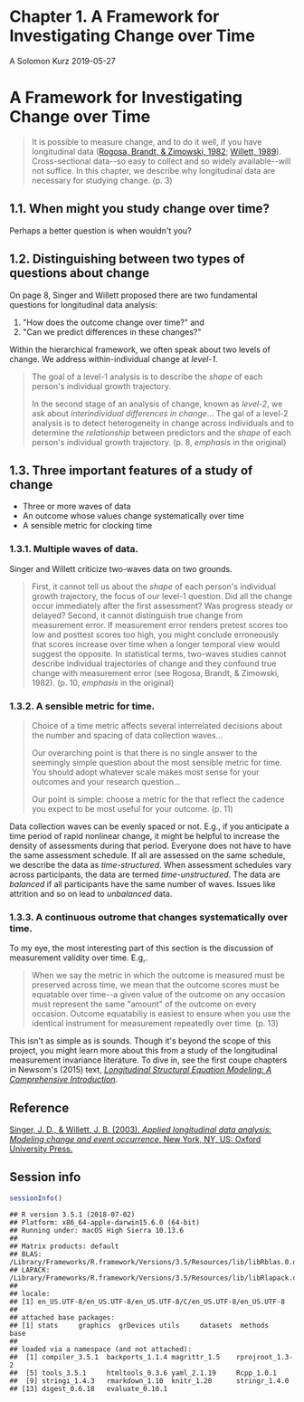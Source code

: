Chapter 1. A Framework for Investigating Change over Time
================
A Solomon Kurz
2019-05-27

A Framework for Investigating Change over Time
==============================================

> It is possible to measure change, and to do it well, if you have longitudinal data ([Rogosa, Brandt, & Zimowski, 1982](https://www.researchgate.net/publication/232478172_A_Growth_Curve_Approach_to_the_Measurement_of_Change); [Willett, 1989](https://journals.sagepub.com/doi/pdf/10.1177/001316448904900309?casa_token=WvtBn5saBD0AAAAA:LIkgb_cU4Ou_pJrUTG9Z3cEVdXCJhxCIo6UYuTCs7uwcM2_haiBZPb9yOxtb4yEXKxJXHPZJOF4ilA)). Cross-sectional data--so easy to collect and so widely available--will not suffice. In this chapter, we describe why longitudinal data are necessary for studying change. (p. 3)

1.1. When might you study change over time?
-------------------------------------------

Perhaps a better question is when wouldn't you?

1.2. Distinguishing between two types of questions about change
---------------------------------------------------------------

On page 8, Singer and Willett proposed there are two fundamental questions for longitudinal data analysis:

1.  "How does the outcome change over time?" and
2.  "Can we predict differences in these changes?"

Within the hierarchical framework, we often speak about two levels of change. We address within-individual change at *level-1*.

> The goal of a level-1 analysis is to describe the *shape* of each person's individual growth trajectory.
>
> In the second stage of an analysis of change, known as *level-2*, we ask about *interindividual differences in change*... The gal of a level-2 analysis is to detect heterogeneity in change across individuals and to determine the *relationship* between predictors and the *shape* of each person's individual growth trajectory. (p. 8, *emphasis* in the original)

1.3. Three important features of a study of change
--------------------------------------------------

-   Three or more waves of data
-   An outcome whose values change systematically over time
-   A sensible metric for clocking time

### 1.3.1. Multiple waves of data.

Singer and Willett criticize two-waves data on two grounds.

> First, it cannot tell us about the *shape* of each person's individual growth trajectory, the focus of our level-1 question. Did all the change occur immediately after the first assessment? Was progress steady or delayed? Second, it cannot distinguish true change from measurement error. If measurement error renders pretest scores too low and posttest scores too high, you might conclude erroneously that scores increase over time when a longer temporal view would suggest the opposite. In statistical terms, two-waves studies cannot describe individual trajectories of change and they confound true change with measurement error (see Rogosa, Brandt, & Zimowski, 1982). (p. 10, *emphasis* in the original)

### 1.3.2. A sensible metric for time.

> Choice of a time metric affects several interrelated decisions about the number and spacing of data collection waves...
>
> Our overarching point is that there is no single answer to the seemingly simple question about the most sensible metric for time. You should adopt whatever scale makes most sense for your outcomes and your research question...
>
> Our point is simple: choose a metric for the that reflect the cadence you expect to be most useful for your outcome. (p. 11)

Data collection waves can be evenly spaced or not. E.g., if you anticipate a time period of rapid nonlinear change, it might be helpful to increase the density of assessments during that period. Everyone does not have to have the same assessment schedule. If all are assessed on the same schedule, we describe the data as *time-structured*. When assessment schedules vary across participants, the data are termed *time-unstructured*. The data are *balanced* if all participants have the same number of waves. Issues like attrition and so on lead to *unbalanced* data.

### 1.3.3. A continuous outrome that changes systematically over time.

To my eye, the most interesting part of this section is the discussion of measurement validity over time. E.g,.

> When we say the metric in which the outcome is measured must be preserved across time, we mean that the outcome scores must be equatable over time--a given value of the outcome on any occasion must represent the same "amount" of the outcome on every occasion. Outcome equatabiliy is easiest to ensure when you use the identical instrument for measurement repeatedly over time. (p. 13)

This isn't as simple as is sounds. Though it's beyond the scope of this project, you might learn more about this from a study of the longitudinal measurement invariance literature. To dive in, see the first coupe chapters in Newsom's (2015) text, [*Longitudinal Structural Equation Modeling: A Comprehensive Introduction*](http://www.longitudinalsem.com/).

Reference
---------

[Singer, J. D., & Willett, J. B. (2003). *Applied longitudinal data analysis: Modeling change and event occurrence*. New York, NY, US: Oxford University Press.](https://www.oxfordscholarship.com/view/10.1093/acprof:oso/9780195152968.001.0001/acprof-9780195152968)

Session info
------------

``` r
sessionInfo()
```

    ## R version 3.5.1 (2018-07-02)
    ## Platform: x86_64-apple-darwin15.6.0 (64-bit)
    ## Running under: macOS High Sierra 10.13.6
    ## 
    ## Matrix products: default
    ## BLAS: /Library/Frameworks/R.framework/Versions/3.5/Resources/lib/libRblas.0.dylib
    ## LAPACK: /Library/Frameworks/R.framework/Versions/3.5/Resources/lib/libRlapack.dylib
    ## 
    ## locale:
    ## [1] en_US.UTF-8/en_US.UTF-8/en_US.UTF-8/C/en_US.UTF-8/en_US.UTF-8
    ## 
    ## attached base packages:
    ## [1] stats     graphics  grDevices utils     datasets  methods   base     
    ## 
    ## loaded via a namespace (and not attached):
    ##  [1] compiler_3.5.1  backports_1.1.4 magrittr_1.5    rprojroot_1.3-2
    ##  [5] tools_3.5.1     htmltools_0.3.6 yaml_2.1.19     Rcpp_1.0.1     
    ##  [9] stringi_1.4.3   rmarkdown_1.10  knitr_1.20      stringr_1.4.0  
    ## [13] digest_0.6.18   evaluate_0.10.1
